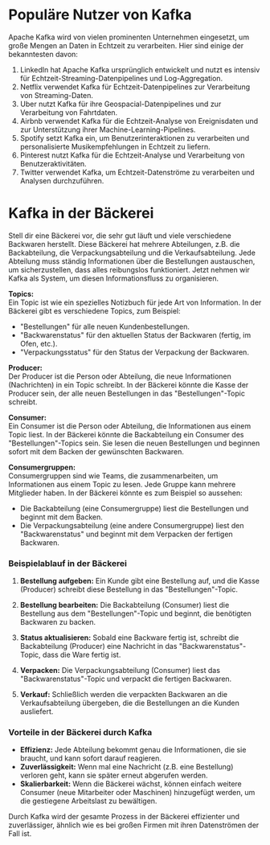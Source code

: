 # Populäre Nutzer von Kafka
Apache Kafka wird von vielen prominenten Unternehmen eingesetzt, um große Mengen an Daten in Echtzeit zu verarbeiten. Hier sind einige der bekanntesten davon:

1. LinkedIn hat Apache Kafka ursprünglich entwickelt und nutzt es intensiv für Echtzeit-Streaming-Datenpipelines und Log-Aggregation.
2. Netflix verwendet Kafka für Echtzeit-Datenpipelines zur Verarbeitung von Streaming-Daten.
3. Uber nutzt Kafka für ihre Geospacial-Datenpipelines und zur Verarbeitung von Fahrtdaten.
4. Airbnb verwendet Kafka für die Echtzeit-Analyse von Ereignisdaten und zur Unterstützung ihrer Machine-Learning-Pipelines.
5. Spotify setzt Kafka ein, um Benutzerinteraktionen zu verarbeiten und personalisierte Musikempfehlungen in Echtzeit zu liefern.
6. Pinterest nutzt Kafka für die Echtzeit-Analyse und Verarbeitung von Benutzeraktivitäten.
7. Twitter verwendet Kafka, um Echtzeit-Datenströme zu verarbeiten und Analysen durchzuführen.


# Kafka in der Bäckerei

Stell dir eine Bäckerei vor, die sehr gut läuft und viele verschiedene Backwaren herstellt. Diese Bäckerei hat mehrere Abteilungen, z.B. die Backabteilung, die Verpackungsabteilung und die Verkaufsabteilung. Jede Abteilung muss ständig Informationen über die Bestellungen austauschen, um sicherzustellen, dass alles reibungslos funktioniert. Jetzt nehmen wir Kafka als System, um diesen Informationsfluss zu organisieren.

**Topics:**  
Ein Topic ist wie ein spezielles Notizbuch für jede Art von Information. In der Bäckerei gibt es verschiedene Topics, zum Beispiel:
- "Bestellungen" für alle neuen Kundenbestellungen.
- "Backwarenstatus" für den aktuellen Status der Backwaren (fertig, im Ofen, etc.).
- "Verpackungsstatus" für den Status der Verpackung der Backwaren.

**Producer:**  
Der Producer ist die Person oder Abteilung, die neue Informationen (Nachrichten) in ein Topic schreibt. In der Bäckerei könnte die Kasse der Producer sein, der alle neuen Bestellungen in das "Bestellungen"-Topic schreibt.

**Consumer:**  
Ein Consumer ist die Person oder Abteilung, die Informationen aus einem Topic liest. In der Bäckerei könnte die Backabteilung ein Consumer des "Bestellungen"-Topics sein. Sie lesen die neuen Bestellungen und beginnen sofort mit dem Backen der gewünschten Backwaren.

**Consumergruppen:**  
Consumergruppen sind wie Teams, die zusammenarbeiten, um Informationen aus einem Topic zu lesen. Jede Gruppe kann mehrere Mitglieder haben. In der Bäckerei könnte es zum Beispiel so aussehen:
- Die Backabteilung (eine Consumergruppe) liest die Bestellungen und beginnt mit dem Backen.
- Die Verpackungsabteilung (eine andere Consumergruppe) liest den "Backwarenstatus" und beginnt mit dem Verpacken der fertigen Backwaren.

### Beispielablauf in der Bäckerei

1. **Bestellung aufgeben:** Ein Kunde gibt eine Bestellung auf, und die Kasse (Producer) schreibt diese Bestellung in das "Bestellungen"-Topic.

2. **Bestellung bearbeiten:** Die Backabteilung (Consumer) liest die Bestellung aus dem "Bestellungen"-Topic und beginnt, die benötigten Backwaren zu backen.

3. **Status aktualisieren:** Sobald eine Backware fertig ist, schreibt die Backabteilung (Producer) eine Nachricht in das "Backwarenstatus"-Topic, dass die Ware fertig ist.

4. **Verpacken:** Die Verpackungsabteilung (Consumer) liest das "Backwarenstatus"-Topic und verpackt die fertigen Backwaren.

5. **Verkauf:** Schließlich werden die verpackten Backwaren an die Verkaufsabteilung übergeben, die die Bestellungen an die Kunden ausliefert.

### Vorteile in der Bäckerei durch Kafka

- **Effizienz:** Jede Abteilung bekommt genau die Informationen, die sie braucht, und kann sofort darauf reagieren.
- **Zuverlässigkeit:** Wenn mal eine Nachricht (z.B. eine Bestellung) verloren geht, kann sie später erneut abgerufen werden.
- **Skalierbarkeit:** Wenn die Bäckerei wächst, können einfach weitere Consumer (neue Mitarbeiter oder Maschinen) hinzugefügt werden, um die gestiegene Arbeitslast zu bewältigen.

Durch Kafka wird der gesamte Prozess in der Bäckerei effizienter und zuverlässiger, ähnlich wie es bei großen Firmen mit ihren Datenströmen der Fall ist.